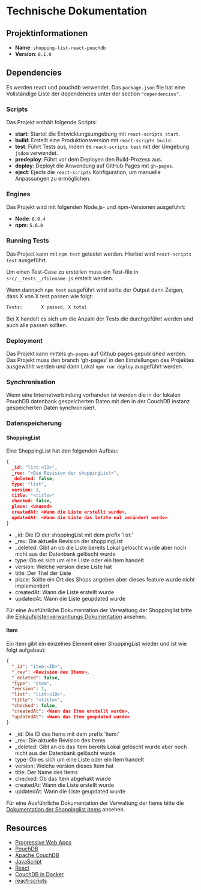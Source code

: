 # Technische Dokumentation

## Projektinformationen

- **Name**: `shopping-list-react-pouchdb`
- **Version**: `0.1.0`

## Dependencies

Es werden react und pouchdb verwendet. Das `package.json` file hat eine Vollständige Liste der dependencies unter der section `"dependencies"`.

### Scripts

Das Projekt enthält folgende Scripts:

- **start**: Startet die Entwicklungsumgebung mit `react-scripts start`.
- **build**: Erstellt eine Produktionsversion mit `react-scripts build`.
- **test**: Führt Tests aus, indem es `react-scripts test` mit der Umgebung `jsdom` verwendet.
- **predeploy**: Führt vor dem Deployen den Build-Prozess aus.
- **deploy**: Deployt die Anwendung auf GitHub Pages mit `gh-pages`.
- **eject**: Ejects die `react-scripts` Konfiguration, um manuelle Anpassungen zu ermöglichen.

### Engines

Das Projekt wird mit folgenden Node.js- und npm-Versionen ausgeführt:

- **Node**: `8.9.4`
- **npm**: `5.6.0`

### Running Tests

Das Project kann mit `npm test` getestet werden. Hierbei wird `react-scripts test` ausgeführt.

Um einen Test-Case zu erstellen muss ein Test-file in `src/__tests__/filename.js` erstellt werden.

Wenn dannach `npm test` ausgeführt wird sollte der Output dann Zeigen, dass X von X test passen wie folgt:

```bash
Tests:       X passed, X total
```

Bei X handelt es sich um die Anzahl der Tests die durchgeführt werden und auch alle passen sollten.

### Deployment

Das Projekt kann mittels `gh-pages` auf Github pages gepublished werden. Das Projekt muss den branch 'gh-pages' in den Einstellungen des Projektes ausgewählt werden und dann Lokal `npm run deploy` ausgeführt werden.

### Synchronisation

Wenn eine Internetverbindung vorhanden ist werden die in der lokalen PouchDB datenbank gespeicherten Daten mit den in der CouchDB instanz gespeicherten Daten synchronisiert.

### Datenspeicherung

#### ShoppingList

Eine ShoppingList hat den folgenden Aufbau:

```json
{
  _id: "list:<ID>",
  _rev: "<Die Revision der shoppingList>",
  _deleted: false,
  type: "list",
  version: 1,
  title: "<title>"
  checked: false,
  place: <Unused>
  createdAt: <Wann die Liste erstellt wurde>,
  updatedAt: <Wann die Liste das letzte mal verändert wurde>
}
```

- \_id: Die ID der shoppingList mit dem prefix 'list:'
- \_rev: Die aktuelle Revision der shoppingList
- \_deleted: Gibt an ob die Liste bereits Lokal gelöscht wurde aber noch nicht aus der Datenbank gelöscht wurde
- type: Ob es sich um eine Liste oder ein Item handelt
- version: Welche version diese Liste hat
- title: Der Titel der Liste
- place: Sollte ein Ort des Shops angeben aber dieses feature wurde nicht implementiert
- createdAt: Wann die Liste erstellt wurde
- updatedAt: Wann die Liste geupdated wurde

Für eine Ausführliche Dokumentation der Verwaltung der Shoppinglist bitte die [Einkaufslistenverwanltungs Dokumentation](https://github.com/TGM-HIT/syt5-gek1051-mobile-application-shopstorm/blob/main/doc/EINKAUFSLISTENVERWALTUNG.md) ansehen.

#### Item

Ein Item gibt ein einzelnes Element einer ShoppingList wieder und ist wie folgt aufgebaut:

```json
{
  "_id": "item:<ID>",
  "_rev": <Revision des Items>,
  "_deleted": false,
  "type": "item",
  "version": 1,
  "list": "list:<ID>",
  "title": "<title>",
  "checked": false,
  "createdAt": <Wann das Item erstellt wurde>,
  "updatedAt": <Wann das Item geupdated wurde>
}
```

- \_id: Die ID des Items mit dem prefix 'item:'
- \_rev: Die aktuelle Revision des Items
- \_deleted: Gibt an ob das Item bereits Lokal gelöscht wurde aber noch nicht aus der Datenbank gelöscht wurde
- type: Ob es sich um eine Liste oder ein Item handelt
- version: Welche version dieses Item hat
- title: Der Name des Items
- checked: Ob das Item abgehakt wurde
- createdAt: Wann die Liste erstellt wurde
- updatedAt: Wann die Liste geupdated wurde

Für eine Ausführliche Dokumentation der Verwaltung der Items bitte die [Dokumentation der Shoppinglist Items](https://github.com/TGM-HIT/syt5-gek1051-mobile-application-shopstorm/blob/main/doc/LIST_ITEMS.md) ansehen.

## Resources

- [Progressive Web Apps](https://developers.google.com/web/progressive-web-apps/)
- [PouchDB](https://pouchdb.com/)
- [Apache CouchDB](https://couchdb.apache.org/)
- [JavaScript](https://developer.mozilla.org/en-US/docs/Web/JavaScript)
- [React](https://react.dev)
- [CouchDB in Docker](https://hub.docker.com/_/couchdb)
- [react-scripts](https://github.com/facebook/create-react-app#readme)
